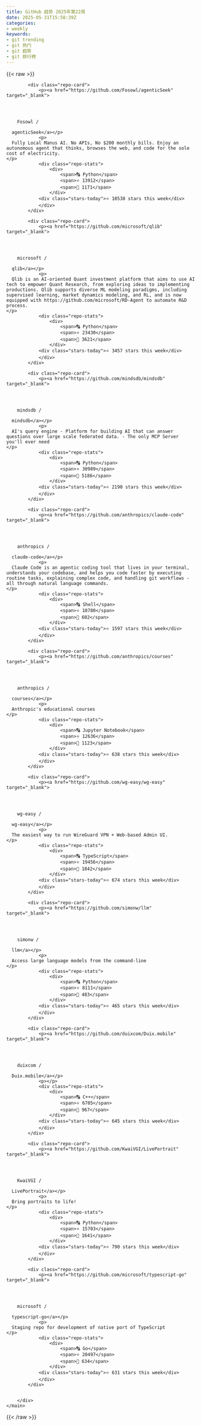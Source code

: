 ```yaml
---
title: GitHub 趋势 2025年第22周
date: 2025-05-31T15:58:39Z
categories:
- weekly
keywords:
- git trending
- git 热门
- git 趋势
- git 排行榜
---
```

<link rel="stylesheet" href="/public/css/trending.css">
{{< raw >}}
	<main class="container">
        <div class="repo-list" id="repoList">

	
			<div class="repo-card">
				<p><a href="https://github.com/Fosowl/agenticSeek" target="_blank">
    


      
        Fosowl /

      agenticSeek</a></p>
				<p>
      Fully Local Manus AI. No APIs, No $200 monthly bills. Enjoy an autonomous agent that thinks, browses the web, and code for the sole cost of electricity.
    </p>
				<div class="repo-stats">
					<div>
						<span>🔠 Python</span>
						<span>⭐ 13912</span>
						<span>🔱 1171</span>
					</div>
				<div class="stars-today">⭐ 10538 stars this week</div>
				</div>
			</div>
	
			<div class="repo-card">
				<p><a href="https://github.com/microsoft/qlib" target="_blank">
    


      
        microsoft /

      qlib</a></p>
				<p>
      Qlib is an AI-oriented Quant investment platform that aims to use AI tech to empower Quant Research, from exploring ideas to implementing productions. Qlib supports diverse ML modeling paradigms, including supervised learning, market dynamics modeling, and RL, and is now equipped with https://github.com/microsoft/RD-Agent to automate R&D process.
    </p>
				<div class="repo-stats">
					<div>
						<span>🔠 Python</span>
						<span>⭐ 23430</span>
						<span>🔱 3621</span>
					</div>
				<div class="stars-today">⭐ 3457 stars this week</div>
				</div>
			</div>
	
			<div class="repo-card">
				<p><a href="https://github.com/mindsdb/mindsdb" target="_blank">
    


      
        mindsdb /

      mindsdb</a></p>
				<p>
      AI's query engine - Platform for building AI that can answer questions over large scale federated data. - The only MCP Server you'll ever need
    </p>
				<div class="repo-stats">
					<div>
						<span>🔠 Python</span>
						<span>⭐ 30989</span>
						<span>🔱 5186</span>
					</div>
				<div class="stars-today">⭐ 2190 stars this week</div>
				</div>
			</div>
	
			<div class="repo-card">
				<p><a href="https://github.com/anthropics/claude-code" target="_blank">
    


      
        anthropics /

      claude-code</a></p>
				<p>
      Claude Code is an agentic coding tool that lives in your terminal, understands your codebase, and helps you code faster by executing routine tasks, explaining complex code, and handling git workflows - all through natural language commands.
    </p>
				<div class="repo-stats">
					<div>
						<span>🔠 Shell</span>
						<span>⭐ 10780</span>
						<span>🔱 602</span>
					</div>
				<div class="stars-today">⭐ 1597 stars this week</div>
				</div>
			</div>
	
			<div class="repo-card">
				<p><a href="https://github.com/anthropics/courses" target="_blank">
    


      
        anthropics /

      courses</a></p>
				<p>
      Anthropic's educational courses
    </p>
				<div class="repo-stats">
					<div>
						<span>🔠 Jupyter Notebook</span>
						<span>⭐ 12636</span>
						<span>🔱 1123</span>
					</div>
				<div class="stars-today">⭐ 638 stars this week</div>
				</div>
			</div>
	
			<div class="repo-card">
				<p><a href="https://github.com/wg-easy/wg-easy" target="_blank">
    


      
        wg-easy /

      wg-easy</a></p>
				<p>
      The easiest way to run WireGuard VPN + Web-based Admin UI.
    </p>
				<div class="repo-stats">
					<div>
						<span>🔠 TypeScript</span>
						<span>⭐ 19456</span>
						<span>🔱 1842</span>
					</div>
				<div class="stars-today">⭐ 674 stars this week</div>
				</div>
			</div>
	
			<div class="repo-card">
				<p><a href="https://github.com/simonw/llm" target="_blank">
    


      
        simonw /

      llm</a></p>
				<p>
      Access large language models from the command-line
    </p>
				<div class="repo-stats">
					<div>
						<span>🔠 Python</span>
						<span>⭐ 8111</span>
						<span>🔱 483</span>
					</div>
				<div class="stars-today">⭐ 465 stars this week</div>
				</div>
			</div>
	
			<div class="repo-card">
				<p><a href="https://github.com/duixcom/Duix.mobile" target="_blank">
    


      
        duixcom /

      Duix.mobile</a></p>
				<p></p>
				<div class="repo-stats">
					<div>
						<span>🔠 C++</span>
						<span>⭐ 6705</span>
						<span>🔱 967</span>
					</div>
				<div class="stars-today">⭐ 645 stars this week</div>
				</div>
			</div>
	
			<div class="repo-card">
				<p><a href="https://github.com/KwaiVGI/LivePortrait" target="_blank">
    


      
        KwaiVGI /

      LivePortrait</a></p>
				<p>
      Bring portraits to life!
    </p>
				<div class="repo-stats">
					<div>
						<span>🔠 Python</span>
						<span>⭐ 15703</span>
						<span>🔱 1641</span>
					</div>
				<div class="stars-today">⭐ 790 stars this week</div>
				</div>
			</div>
	
			<div class="repo-card">
				<p><a href="https://github.com/microsoft/typescript-go" target="_blank">
    


      
        microsoft /

      typescript-go</a></p>
				<p>
      Staging repo for development of native port of TypeScript
    </p>
				<div class="repo-stats">
					<div>
						<span>🔠 Go</span>
						<span>⭐ 20497</span>
						<span>🔱 634</span>
					</div>
				<div class="stars-today">⭐ 631 stars this week</div>
				</div>
			</div>
	

		</div>
    </main>
{{< /raw >}}
